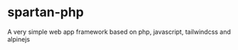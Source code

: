 spartan-php
===========

A very simple web app framework based on php, javascript, tailwindcss and alpinejs
